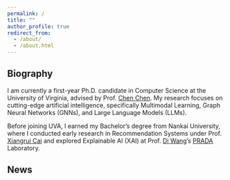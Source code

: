 ```yaml
---
permalink: /
title: ""
author_profile: true
redirect_from: 
  - /about/
  - /about.html
---
```


## Biography

I am currently a first-year Ph.D. candidate in Computer Science at the University of Virginia, advised by Prof. [Chen Chen](https://chenannie45.github.io/index.html). My research focuses on cutting-edge artificial intelligence, specifically Multimodal Learning, Graph Neural Networks (GNNs), and Large Language Models (LLMs).

Before joining UVA, I earned my Bachelor’s degree from Nankai University, where I conducted early research in Recommendation Systems under Prof. [Xiangrui Cai](https://cc.nankai.edu.cn/2021/0323/c13620a549997/page.htm) and explored Explainable AI (XAI) at Prof. [Di Wang](https://shao3wangdi.github.io/)’s [PRADA](https://pradalab1.github.io/) Laboratory.

## News

